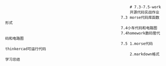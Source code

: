                                                            # 7.3-7.5-work
                                                            开源代码实战作业
                                                        7.3 morse代码库函数形式
                                                        7.4小车代码和电路图
                                                        7.4homework数码管代码和电路图
                                                        7.5 1.morse代码thinkercad可运行代码
                                                            2.markdown格式学习总结
